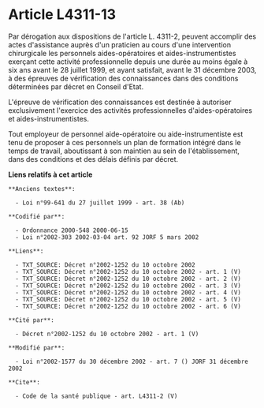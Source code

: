 # Article L4311-13

Par dérogation aux dispositions de l'article L. 4311-2, peuvent accomplir des actes d'assistance auprès d'un praticien au
cours d'une intervention chirurgicale les personnels aides-opératoires et aides-instrumentistes exerçant cette activité
professionnelle depuis une durée au moins égale à six ans avant le 28 juillet 1999, et ayant satisfait, avant le 31 décembre
2003, à des épreuves de vérification des connaissances dans des conditions déterminées par décret en Conseil d'Etat.

L'épreuve de vérification des connaissances est destinée à autoriser exclusivement l'exercice des activités professionnelles
d'aides-opératoires et aides-instrumentistes.

Tout employeur de personnel aide-opératoire ou aide-instrumentiste est tenu de proposer à ces personnels un plan de formation
intégré dans le temps de travail, aboutissant à son maintien au sein de l'établissement, dans des conditions et des délais
définis par décret.

**Liens relatifs à cet article**

	**Anciens textes**:

	  - Loi n°99-641 du 27 juillet 1999 - art. 38 (Ab)

	**Codifié par**:

	  - Ordonnance 2000-548 2000-06-15
	  - Loi n°2002-303 2002-03-04 art. 92 JORF 5 mars 2002

	**Liens**:

	  - TXT_SOURCE: Décret n°2002-1252 du 10 octobre 2002
	  - TXT_SOURCE: Décret n°2002-1252 du 10 octobre 2002 - art. 1 (V)
	  - TXT_SOURCE: Décret n°2002-1252 du 10 octobre 2002 - art. 2 (V)
	  - TXT_SOURCE: Décret n°2002-1252 du 10 octobre 2002 - art. 3 (V)
	  - TXT_SOURCE: Décret n°2002-1252 du 10 octobre 2002 - art. 4 (V)
	  - TXT_SOURCE: Décret n°2002-1252 du 10 octobre 2002 - art. 5 (V)
	  - TXT_SOURCE: Décret n°2002-1252 du 10 octobre 2002 - art. 6 (V)

	**Cité par**:

	  - Décret n°2002-1252 du 10 octobre 2002 - art. 1 (V)

	**Modifié par**:

	  - Loi n°2002-1577 du 30 décembre 2002 - art. 7 () JORF 31 décembre 2002

	**Cite**:

	  - Code de la santé publique - art. L4311-2 (V)
